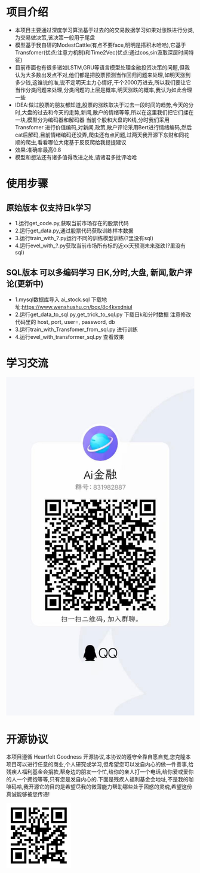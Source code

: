 # 项目介绍
- 本项目主要通过深度学习算法基于过去的的交易数据学习如果对涨跌进行分类,为交易做决策,该决策一般用于尾盘
- 模型基于我自研的ModestCattle(有点不要face,明明是搭积木哈哈),它基于Transfomer(优点:注意力机制)和Time2Vec(优点:通过cos,sin汲取深层时间特征)
- 目前市面也有很多诸如LSTM,GRU等语言模型处理金融投资决策的问题,但我认为大多数出发点不对,他们都是把股票预测当作回归问题来处理,如明天涨到多少钱,这谁说的准,说不定明天主力心情好,干个2000万进去,所以我们要让它当作分类问题来处理,分类问题的上层是概率,明天涨跌的概率,我认为如此合理一些
- IDEA:做过股票的朋友都知道,股票的涨跌取决于过去一段时间的趋势,今天的分时,大盘的过去和今天的走势,新闻,散户的情绪等等,所以在这里我们把它们揉在一块,模型分为编码器和解码器 当前个股和大盘的K线,分时我们采用Transfomer 进行价值编码,对新闻,政策,散户评论采用Bert进行情绪编码,然后cat后解码,目前情绪编码还没弄,爬虫还有点问题,过两天我开源下东财和同花顺的爬虫,看看哪位大佬基于反反爬给我提提建议
- 效果:准确率最高0.8
- 模型和想法还有诸多值得改进之处,请诸君多批评哈哈
# 使用步骤
## 原始版本 仅支持日k学习 
- 1.运行get_code.py,获取当前市场存在的股票代码
- 2.运行get_data.py,通过股票代码获取训练样本数据
- 3.运行train_with_?.py运行不同的训练模型训练(?里没有sql)
- 4.运行evel_with_?.py获取当前市场所有标的近xx天预测未来涨跌(?里没有sql)
## SQL版本 可以多编码学习 日K,分时,大盘, 新闻,散户评论(更新中)
- 1.mysql数据库导入 ai_stock.sql 下载地址:https://www.wenshushu.cn/box/8c4kvxdniul
- 2.运行get_data_to_sql.py,get_trick_to_sql.py 下载日k和分时数据 注意修改代码里的 host, port, user=, password, db
- 3.运行train_with_Transfomer_from_sql.py 进行训练
- 4.运行evel_with_transformer_sql.py 查看效果
# 学习交流
![本地路径](./img/qq交流群.jpg "Ai金融")
# 开源协议
本项目遵循 Heartfelt Goodness 开源协议,本协议的遵守全靠自愿自觉,您克隆本项目可以进行任意的商业,个人研究或学习,但希望您可以发自内心的做一件善事,给残疾人福利基金会捐款,帮身边的朋友一个忙,给你的亲人打一个电话,给你爱或爱你的人一个拥抱等等,只有您是发自内心的.下面是残疾人福利基金会地址,不是我的咖啡码哈,我开源它的目的是希望尽我的微薄能力帮助哪些处于困惑的灵魂,希望这份真诚能够被您传递!

![本地路径](./img/残疾人基金委员会.jpg "残疾人基金委员会")
